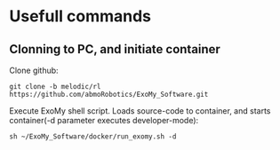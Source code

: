 # Usefull commands

## Clonning to PC, and initiate container

Clone github:

```
git clone -b melodic/rl https://github.com/abmoRobotics/ExoMy_Software.git
```
Execute ExoMy shell script. Loads source-code to container, and starts container(-d parameter executes developer-mode):
```
sh ~/ExoMy_Software/docker/run_exomy.sh -d
```

